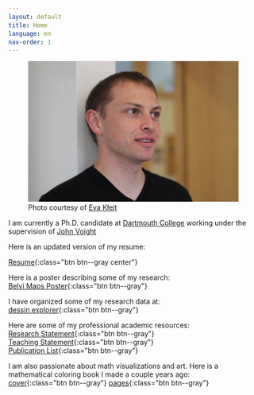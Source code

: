 ```yaml
---
layout: default
title: Home
language: en
nav-order: 1
---
```

<figure>
  <!--
  <img src="assets/acadia.jpg" class="center" style="max-width:100%;height:auto;">
  <figcaption>Around Mountain Loop, Acadia</figcaption>
  -->
  <!--
  <img src="assets/mont_blanc.jpg" class="center" style="max-width:100%;height:auto;">
  <figcaption>Col de Balme, CH/FR (September 2017)</figcaption>
  -->
  <img src="/assets/eva_picture.jpg" class="center" style="max-width:100%;height:auto;">
  <figcaption>
    Photo courtesy of
    <a href="http://evainfeld.net/">Eva Kłejt</a>
  </figcaption>
</figure>

I am currently a Ph.D. candidate at
[Dartmouth College](https://math.dartmouth.edu)
working under the supervision of
[John Voight](https://math.dartmouth.edu/~jvoight)

Here is an updated version of my resume:
<br>
<!-- [Resume](https://www.dropbox.com/s/cn1q5q8ft6cpt04/musty_resume.pdf?dl=0){:class="btn btn--gray center"} -->
[Resume](assets/musty_resume.pdf){:class="btn btn--gray center"}

Here is a poster describing some of my research:
<br>
[Belyi Maps Poster](assets/belyi_poster.pdf){:class="btn btn--gray"}

I have organized some of my research data at:
<br>
[dessin explorer](https://dessin-explorer.org){:class="btn btn--gray"}

Here are some of my professional academic resources:
<br>
[Research Statement](https://www.dropbox.com/s/z79kwoodj1b7zjf/research.pdf?dl=0){:class="btn btn--gray"}
<br>
[Teaching Statement](https://www.dropbox.com/s/xk3tytbb89n03nz/teaching-statement.pdf?dl=0){:class="btn btn--gray"}
<br>
[Publication List](https://www.dropbox.com/s/h51dqlbnkjupb57/musty_publication_list.pdf?dl=0){:class="btn btn--gray"}

I am also passionate about math visualizations and art.
Here is a mathematical coloring book I made a couple years ago:
<br>
[cover](assets/cover.pdf){:class="btn btn--gray"}
[pages](assets/pages.pdf){:class="btn btn--gray"}
